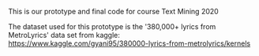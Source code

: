 This is our prototype and final code for course Text Mining 2020

The dataset used for this prototype is the '380,000+ lyrics from MetroLyrics' data set from kaggle:
https://www.kaggle.com/gyani95/380000-lyrics-from-metrolyrics/kernels
